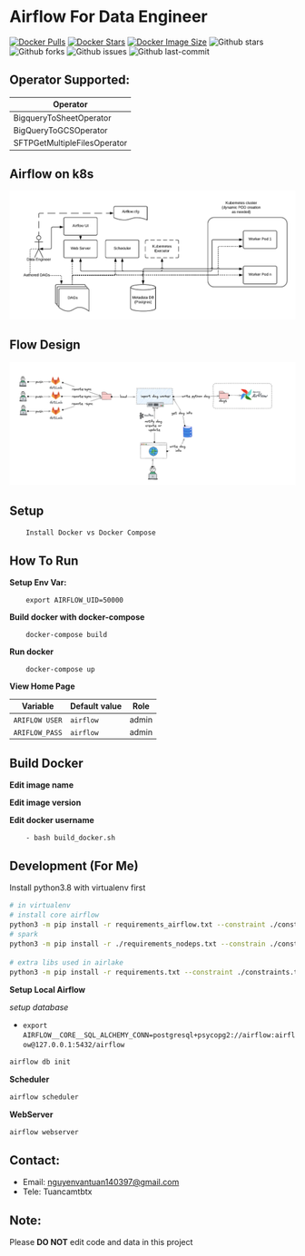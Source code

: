 # Airflow For Data Engineer

[![Docker Pulls](https://badgen.net/docker/pulls/vantuan12345/airlake?icon=docker&label=pulls)](https://hub.docker.com/r/vantuan12345/airlake/)
[![Docker Stars](https://badgen.net/docker/stars/vantuan12345/spark-generator?icon=docker&label=stars)](https://hub.docker.com/r/vantuan12345/airlake/)
[![Docker Image Size](https://badgen.net/docker/size/vantuan12345/airlake?icon=docker&label=image%20size)](https://hub.docker.com/r/vantuan12345/airlake/)
![Github stars](https://badgen.net/github/stars/tuancamtbtx/airflow-example?icon=github&label=stars)
![Github forks](https://badgen.net/github/forks/tuancamtbtx/airflow-example?icon=github&label=forks)
![Github issues](https://img.shields.io/github/issues/tuancamtbtx/airflow-example)
![Github last-commit](https://img.shields.io/github/last-commit/tuancamtbtx/airflow-example)

## Operator Supported:
| Operator        		     |
|----------------------------|
|	BigqueryToSheetOperator  |
|	BigQueryToGCSOperator	 | 
|SFTPGetMultipleFilesOperator|

## Airflow on k8s

![Airflow k8s design](./assets/arch-diag-kubernetes.png)

## Flow Design

![Flow design](./assets/airflow-flow.png)

## Setup 
```
	Install Docker vs Docker Compose
```
## How To Run

**Setup Env Var:**
```
	export AIRFLOW_UID=50000
```
**Build docker with docker-compose**
```
	docker-compose build
```
**Run docker**
```
	docker-compose up
```
**View Home Page**

| Variable            | Default value |  Role                |
|---------------------|---------------|----------------------|
| `ARIFLOW USER`      | `airflow`     | admin 				 |
| `ARIFLOW_PASS`      | `airflow`     | admin				 |


## Build Docker
  **Edit image name**

  **Edit image version**

  **Edit docker username**

```
	- bash build_docker.sh
```

## Development (For Me)

Install python3.8 with virtualenv first

```bash
# in virtualenv
# install core airflow
python3 -m pip install -r requirements_airflow.txt --constraint ./constraints.txt --use-deprecated=legacy-resolver
# spark
python3 -m pip install -r ./requirements_nodeps.txt --constrain ./constraints.txt --no-deps --use-deprecated=legacy-resolver

# extra libs used in airlake
python3 -m pip install -r requirements.txt --constraint ./constraints.txt --use-deprecated=legacy-resolver
```
**Setup Local Airflow**

*setup database*
- `export AIRFLOW__CORE__SQL_ALCHEMY_CONN=postgresql+psycopg2://airflow:airflow@127.0.0.1:5432/airflow`
```bash
airflow db init
```

**Scheduler**
```bash
airflow scheduler
```

**WebServer**
```bash
airflow webserver
```

## Contact:
- Email: nguyenvantuan140397@gmail.com
- Tele: Tuancamtbtx

## Note:

Please **DO NOT** edit code and data in this project
